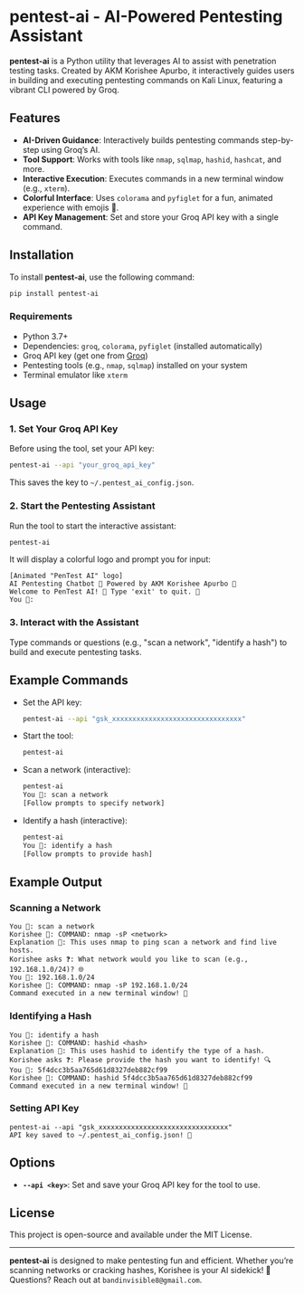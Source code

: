# pentest-ai - AI-Powered Pentesting Assistant

**pentest-ai** is a Python utility that leverages AI to assist with penetration testing tasks. Created by AKM Korishee Apurbo, it interactively guides users in building and executing pentesting commands on Kali Linux, featuring a vibrant CLI powered by Groq.

## Features

- **AI-Driven Guidance**: Interactively builds pentesting commands step-by-step using Groq’s AI.
- **Tool Support**: Works with tools like `nmap`, `sqlmap`, `hashid`, `hashcat`, and more.
- **Interactive Execution**: Executes commands in a new terminal window (e.g., `xterm`).
- **Colorful Interface**: Uses `colorama` and `pyfiglet` for a fun, animated experience with emojis 🌟.
- **API Key Management**: Set and store your Groq API key with a single command.

## Installation

To install **pentest-ai**, use the following command:

```bash
pip install pentest-ai
```

### Requirements
- Python 3.7+
- Dependencies: `groq`, `colorama`, `pyfiglet` (installed automatically)
- Groq API key (get one from [Groq](https://groq.com))
- Pentesting tools (e.g., `nmap`, `sqlmap`) installed on your system
- Terminal emulator like `xterm`

## Usage

### 1. Set Your Groq API Key

Before using the tool, set your API key:

```bash
pentest-ai --api "your_groq_api_key"
```

This saves the key to `~/.pentest_ai_config.json`.

### 2. Start the Pentesting Assistant

Run the tool to start the interactive assistant:

```bash
pentest-ai
```

It will display a colorful logo and prompt you for input:
```
[Animated "PenTest AI" logo]
AI Pentesting Chatbot 🎉 Powered by AKM Korishee Apurbo 🚀
Welcome to PenTest AI! 🎉 Type 'exit' to quit. 🚪
You 👤:
```

### 3. Interact with the Assistant

Type commands or questions (e.g., "scan a network", "identify a hash") to build and execute pentesting tasks.

## Example Commands

- Set the API key:
  ```bash
  pentest-ai --api "gsk_xxxxxxxxxxxxxxxxxxxxxxxxxxxxxxxx"
  ```

- Start the tool:
  ```bash
  pentest-ai
  ```

- Scan a network (interactive):
  ```bash
  pentest-ai
  You 👤: scan a network
  [Follow prompts to specify network]
  ```

- Identify a hash (interactive):
  ```bash
  pentest-ai
  You 👤: identify a hash
  [Follow prompts to provide hash]
  ```

## Example Output

### Scanning a Network
```
You 👤: scan a network
Korishee 🤖: COMMAND: nmap -sP <network>
Explanation 📝: This uses nmap to ping scan a network and find live hosts.
Korishee asks ❓: What network would you like to scan (e.g., 192.168.1.0/24)? 🌐
You 👤: 192.168.1.0/24
Korishee 🤖: COMMAND: nmap -sP 192.168.1.0/24
Command executed in a new terminal window! 🎉
```

### Identifying a Hash
```
You 👤: identify a hash
Korishee 🤖: COMMAND: hashid <hash>
Explanation 📝: This uses hashid to identify the type of a hash.
Korishee asks ❓: Please provide the hash you want to identify! 🔍
You 👤: 5f4dcc3b5aa765d61d8327deb882cf99
Korishee 🤖: COMMAND: hashid 5f4dcc3b5aa765d61d8327deb882cf99
Command executed in a new terminal window! 🎉
```

### Setting API Key
```
pentest-ai --api "gsk_xxxxxxxxxxxxxxxxxxxxxxxxxxxxxxxx"
API key saved to ~/.pentest_ai_config.json! 🎉
```

## Options

- **`--api <key>`**: Set and save your Groq API key for the tool to use.

## License

This project is open-source and available under the MIT License.

---

**pentest-ai** is designed to make pentesting fun and efficient. Whether you’re scanning networks or cracking hashes, Korishee is your AI sidekick! 🌟 Questions? Reach out at `bandinvisible8@gmail.com`.
